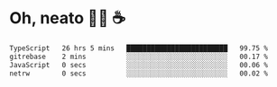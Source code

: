 # Oh, neato 🧑‍💻 ☕

<!--START_SECTION:waka-->

```txt
TypeScript   26 hrs 5 mins   █████████████████████████   99.75 %
gitrebase    2 mins          ░░░░░░░░░░░░░░░░░░░░░░░░░   00.17 %
JavaScript   0 secs          ░░░░░░░░░░░░░░░░░░░░░░░░░   00.06 %
netrw        0 secs          ░░░░░░░░░░░░░░░░░░░░░░░░░   00.02 %
```

<!--END_SECTION:waka-->

